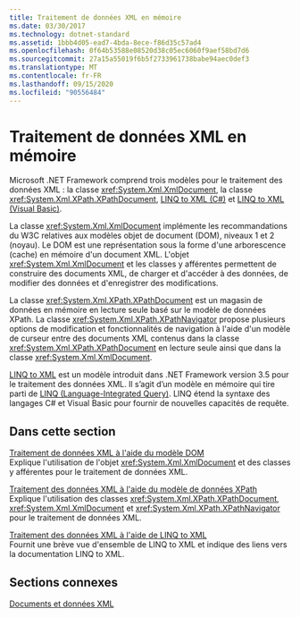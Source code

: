 ```yaml
---
title: Traitement de données XML en mémoire
ms.date: 03/30/2017
ms.technology: dotnet-standard
ms.assetid: 1bbb4d05-ead7-4bda-8ece-f86d35c57ad4
ms.openlocfilehash: 0f64b53588e08520d38c05ec6060f9aef58bd7d6
ms.sourcegitcommit: 27a15a55019f6b5f2733961738babe94aec0def3
ms.translationtype: MT
ms.contentlocale: fr-FR
ms.lasthandoff: 09/15/2020
ms.locfileid: "90556484"
---
```

# <a name="processing-xml-data-in-memory"></a>Traitement de données XML en mémoire
Microsoft .NET Framework comprend trois modèles pour le traitement des données XML : la classe <xref:System.Xml.XmlDocument>, la classe <xref:System.Xml.XPath.XPathDocument>, [LINQ to XML (C#)](../../linq/linq-xml-overview.md) et [LINQ to XML (Visual Basic)](../../linq/linq-xml-overview.md).  
  
 La classe <xref:System.Xml.XmlDocument> implémente les recommandations du W3C relatives aux modèles objet de document (DOM), niveaux 1 et 2 (noyau). Le DOM est une représentation sous la forme d'une arborescence (cache) en mémoire d'un document XML. L'objet <xref:System.Xml.XmlDocument> et les classes y afférentes permettent de construire des documents XML, de charger et d'accéder à des données, de modifier des données et d'enregistrer des modifications.  
  
 La classe <xref:System.Xml.XPath.XPathDocument> est un magasin de données en mémoire en lecture seule basé sur le modèle de données XPath. La classe <xref:System.Xml.XPath.XPathNavigator> propose plusieurs options de modification et fonctionnalités de navigation à l'aide d'un modèle de curseur entre des documents XML contenus dans la classe <xref:System.Xml.XPath.XPathDocument> en lecture seule ainsi que dans la classe <xref:System.Xml.XmlDocument>.  
  
 [LINQ to XML](../../linq/linq-xml-overview.md) est un modèle introduit dans .NET Framework version 3.5 pour le traitement des données XML. Il s’agit d’un modèle en mémoire qui tire parti de [LINQ (Language-Integrated Query)](../../../csharp/programming-guide/concepts/linq/index.md). LINQ étend la syntaxe des langages C# et Visual Basic pour fournir de nouvelles capacités de requête.  
  
## <a name="in-this-section"></a>Dans cette section  
 [Traitement de données XML à l'aide du modèle DOM](process-xml-data-using-the-dom-model.md)  
 Explique l'utilisation de l'objet <xref:System.Xml.XmlDocument> et des classes y afférentes pour le traitement de données XML.  
  
 [Traitement des données XML à l'aide du modèle de données XPath](process-xml-data-using-the-xpath-data-model.md)  
 Explique l'utilisation des classes <xref:System.Xml.XPath.XPathDocument>, <xref:System.Xml.XmlDocument> et <xref:System.Xml.XPath.XPathNavigator> pour le traitement de données XML.  
  
 [Traitement des données XML à l'aide de LINQ to XML](process-xml-data-using-linq-to-xml.md)  
 Fournit une brève vue d'ensemble de LINQ to XML et indique des liens vers la documentation LINQ to XML.  
  
## <a name="related-sections"></a>Sections connexes  
 [Documents et données XML](index.md)
